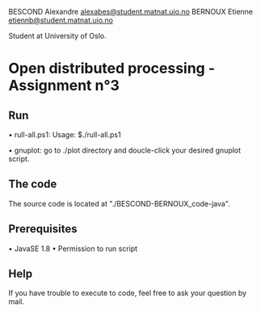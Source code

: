 BESCOND Alexandre 		alexabes@student.matnat.uio.no
BERNOUX Etienne			etiennb@student.matnat.uio.no

Student at University of Oslo.

# Open distributed processing - Assignment n°3


## Run

• rull-all.ps1: 
	Usage: $./rull-all.ps1

• gnuplot:
	go to ./plot directory and doucle-click your desired gnuplot script. 	


## The code

The source code is located at "./BESCOND-BERNOUX_code-java".

## Prerequisites

• JavaSE 1.8 
• Permission to run script

## Help

If you have trouble to execute to code, feel free to ask your question by mail.
